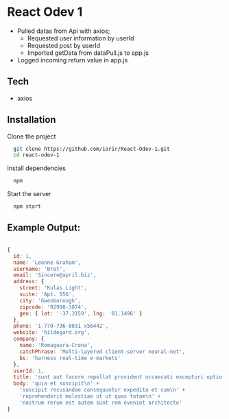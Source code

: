 # React Odev 1
- Pulled datas from Api with axios;
    - Requested user information by userId
    - Requested post by userId
    - Imported getData from dataPull.js to app.js
- Logged incoming return value in app.js
## Tech
- axios

## Installation
 Clone the project
```bash
  git clone https://github.com/iorir/React-Odev-1.git
  cd react-odev-1
 ```


Install dependencies

```bash
  npm
```

Start the server

```bash
  npm start
```
## Example Output:
```javascript

{
  id: 1,
  name: 'Leanne Graham',
  username: 'Bret',
  email: 'Sincere@april.biz',
  address: {
    street: 'Kulas Light',
    suite: 'Apt. 556',
    city: 'Gwenborough',
    zipcode: '92998-3874',
    geo: { lat: '-37.3159', lng: '81.1496' }
  },
  phone: '1-770-736-8031 x56442',
  website: 'hildegard.org',
  company: {
    name: 'Romaguera-Crona',
    catchPhrase: 'Multi-layered client-server neural-net',
    bs: 'harness real-time e-markets'
  },
  userId: 1,
  title: 'sunt aut facere repellat provident occaecati excepturi optio reprehenderit',
  body: 'quia et suscipit\n' +
    'suscipit recusandae consequuntur expedita et cum\n' +
    'reprehenderit molestiae ut ut quas totam\n' +
    'nostrum rerum est autem sunt rem eveniet architecto'
}
```
